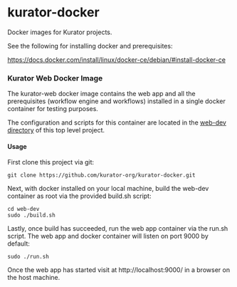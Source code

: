 # kurator-docker
Docker images for Kurator projects.

See the following for installing docker and prerequisites: 

https://docs.docker.com/install/linux/docker-ce/debian/#install-docker-ce

### Kurator Web Docker Image

The kurator-web docker image contains the web app and all the prerequisites (workflow engine and workflows) installed in a single docker container for testing purposes.

The configuration and scripts for this container are located in the [web-dev directory](https://github.com/kurator-org/kurator-docker/tree/master/web-dev) of this top level project.

#### Usage

First clone this project via git:

    git clone https://github.com/kurator-org/kurator-docker.git
    
Next, with docker installed on your local machine, build the web-dev container as root via the provided build.sh script:

    cd web-dev
    sudo ./build.sh
    
Lastly, once build has succeeded, run the web app container via the run.sh script. The web app and docker container will listen on port 9000 by default:

    sudo ./run.sh
    
Once the web app has started visit at http://localhost:9000/ in a browser on the host machine.

